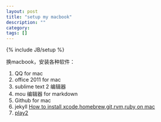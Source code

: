 ```yaml
---
layout: post
title: "setup my macbook"
description: ""
category: 
tags: []
---
```

{% include JB/setup %}

换macbook，安装各种软件：

1. QQ for mac
2. office 2011 for mac
3. sublime text 2 编辑器
4. mou 编辑器 for markdown
5. Github for mac
6. jekyll [How to install xcode,homebrew,git,rvm,ruby on mac](http://www.moncefbelyamani.com/how-to-install-xcode-homebrew-git-rvm-ruby-on-mac/)
7. [play2](http://www.playframework.com/documentation/2.1.0/Installing)

